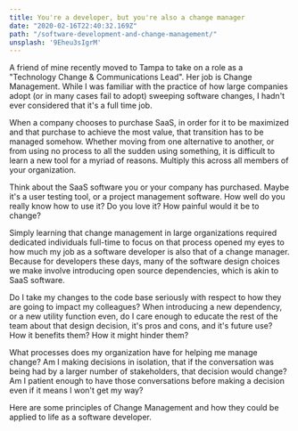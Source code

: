 ```yaml
---
title: You're a developer, but you're also a change manager
date: "2020-02-16T22:40:32.169Z"
path: "/software-development-and-change-management/"
unsplash: '9Eheu3sIgrM'
---
```


A friend of mine recently moved to Tampa to take on a role as a "Technology Change & Communications Lead". Her job is Change Management. While I was familiar with the practice of how large companies adopt (or in many cases fail to adopt) sweeping software changes, I hadn't ever considered that it's a full time job.

When a company chooses to purchase SaaS, in order for it to be maximized and that purchase to achieve the most value, that transition has to be managed somehow. Whether moving from one alternative to another, or from using no process to all the sudden using something, it is difficult to learn a new tool for a myriad of reasons. Multiply this across all members of your organization.

Think about the SaaS software you or your company has purchased. Maybe it's a user testing tool, or a project management software. How well do you really know how to use it? Do you love it? How painful would it be to change?

Simply learning that change management in large organizations required dedicated individuals full-time to focus on that process opened my eyes to how much my job as a software developer is also that of a change manager. Because for developers these days, many of the software design choices we make involve introducing open source dependencies, which is akin to SaaS software.

Do I take my changes to the code base seriously with respect to how they are going to impact my colleagues? When introducing a new dependency, or a new utility function even, do I care enough to educate the rest of the team about that design decision, it's pros and cons, and it's future use? How it benefits them? How it might hinder them?

What processes does my organization have for helping me manage change? Am I making decisions in isolation, that if the conversation was being had by a larger number of stakeholders, that decision would change? Am I patient enough to have those conversations before making a decision even if it means I won't get my way?

Here are some principles of Change Management and how they could be applied to life as a software developer.